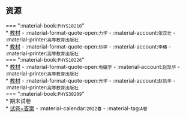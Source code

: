 ## 资源  
=== ":material-book:`PHYS10210`"  
    * [教材](http://api.xtaoa.com/api/lanzou.php?url=https://cqu-openlib.lanzout.com/iwdTU23owfxa&type=down) - :material-format-quote-open:`力学` - :material-account:`张汉壮` - :material-printer:`高等教育出版社`  
    * [教材](http://api.xtaoa.com/api/lanzou.php?url=https://cqu-openlib.lanzout.com/i66gb23owlve&type=down) - :material-format-quote-open:`热学` - :material-account:`李椿` - :material-printer:`高等教育出版社`  
=== ":material-book:`PHYS10226`"  
    * [教材](http://api.xtaoa.com/api/lanzou.php?url=https://cqu-openlib.lanzout.com/ivajB23owo6h&type=down) - :material-format-quote-open:`电磁学` - :material-account:`赵凯华` - :material-printer:`高等教育出版社`  
    * [教材](http://api.xtaoa.com/api/lanzou.php?url=https://cqu-openlib.lanzout.com/iv56823ow61e&type=down) - :material-format-quote-open:`光学` - :material-account:`赵凯华` - :material-printer:`高等教育出版社`  
=== ":material-book:`PHYS30209`"  
    * 期末试卷  
        * [试卷+答案](http://api.xtaoa.com/api/lanzou.php?url=https://cqu-openlib.lanzout.com/iGhSX26n1dne&type=down) - :material-calendar:`2022春` - :material-tag:`A卷`  